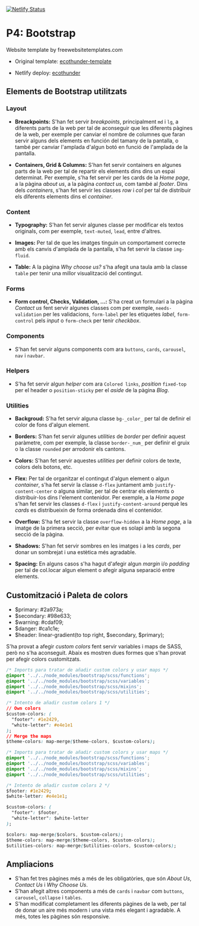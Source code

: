 [![Netlify Status](https://api.netlify.com/api/v1/badges/a474499e-4612-4a49-b8cb-1c9d27cf2f7e/deploy-status)](https://app.netlify.com/sites/relaxed-galileo-64e9d4/deploys)

# P4: Bootstrap

Website template by freewebsitetemplates.com

- Original template: [ecothunder-template](https://freewebsitetemplates.com/preview/ecologicalwebsitetemplate/index.html)

- Netlify deploy: [ecothunder](https://relaxed-galileo-64e9d4.netlify.app/)

## Elements de Bootstrap utilitzats

### Layout

- **Breackpoints:** S'han fet servir _breakpoints_, principalment `md` i `lg`, a diferents parts de la web per tal de aconseguir que les diferents pàgines de la web, per exemple per canviar el nombre de columnes que faran servir alguns dels elements en función del tamany de la pantalla, o també per canviar l'amplada d'algun botó en funció de l'amplada de la pantalla.

- **Containers, Grid & Columns:** S'han fet servir containers en algunes parts de la web per tal de repartir els elements dins dins un espai determinat. Per exemple, s'ha fet servir per les cards de la _Home page_, a la pàgina _about us_, a la pàgina _contact us_, com també al _footer_. Dins dels _containers_, s'han fet servir les classes _row_ i _col_ per tal de distribuir els diferents elements dins el _container_.

### Content

- **Typography:** S'han fet servir algunes classe per modificar els textos originals, com per exemple, `text-muted`, `lead`, entre d'altres.

- **Images:** Per tal de que les imatges tinguin un comportament correcte amb els canvis d'amplada de la pantalla, s'ha fet servir la classe `img-fluid`.

- **Table:** A la pàgina _Why choose us?_ s'ha afegit una taula amb la classe `table` per tenir una millor visualització del contingut.

### Forms

- **Form control, Checks, Validation, ...:** S'ha creat un formulari a la pàgina _Contact us_ fent servir algunes classes com per exemple, `needs-validation` per les validacions, `form-label` per les etiquetes _label_, `form-control` pels _input_ o `form-check` per tenir _checkbox_.

### Components

- S'han fet servir alguns components com ara `buttons`, `cards`, `carousel`, `nav` i `navbar`.

### Helpers

- S'ha fet servir algun _helper_ com ara `Colored links`, _position_ `fixed-top` per el header o `position-sticky` per el _aside_ de la pàgina _Blog_.

### Utilities

- **Backgroud:** S'ha fet servir alguna classe `bg-_color_` per tal de definir el color de fons d'algun element.

- **Borders:** S'han fet servir algunes _utilities_ de _border_ per definir aquest paràmetre, com per exemple, la classe `border-_num_` per definir el gruix o la classe `rounded` per arrodonir els cantons.

- **Colors:** S'han fet servir aquestes _utilities_ per definir colors de texte, colors dels botons, etc.

- **Flex:** Per tal de organitzar el contingut d'algun element o algun _container_, s'ha fet servir la classe `d-flex` juntament amb `justify-content-center` o alguna similar, per tal de centrar els elements o distribuir-los dins l'element contenidor. Per exemple, a la _Home page_ s'han fet servir les classes `d-flex` i `justify-content-around` perquè les _cards_ es distribueixin de forma ordenada dins el contenidor.

- **Overflow:** S'ha fet servir la classe `overflow-hidden` a la _Home page_, a la imatge de la primera secció, per evitar que es solapi amb la segona secció de la pàgina.

- **Shadows:** S'han fet servir sombres en les imatges i a les _cards_, per donar un sombrejat i una estètica més agradable.

- **Spacing:** En alguns casos s'ha hagut d'afegir algun _margin_ i/o _padding_ per tal de col.locar algun element o afegir alguna separació entre elements.

## Customització i Paleta de colors

- $primary: #2a973a;
- $secondary: #98e633;
- $warning: #cdaf09;
- $danger: #ca1c1e;
- $header: linear-gradient(to top right, $secondary, $primary);

S'ha provat a afegir _custom colors_ fent servir variables i maps de SASS, però no s'ha aconseguit. Abaix es mostren dues formes que s'han provat per afegir colors customitzats.

```CSS
/* Imports para tratar de añadir custom colors y usar maps */
@import '../../node_modules/bootstrap/scss/functions';
@import '../../node_modules/bootstrap/scss/variables';
@import '../../node_modules/bootstrap/scss/mixins';
@import '../../node_modules/bootstrap/scss/utilities';

/* Intento de añadir custom colors 1 */
// Own colors
$custom-colors: (
  "footer": #1e2429,
  "white-letter": #e4e1e1
);
// Merge the maps
$theme-colors: map-merge($theme-colors, $custom-colors);
```

```CSS
/* Imports para tratar de añadir custom colors y usar maps */
@import '../../node_modules/bootstrap/scss/functions';
@import '../../node_modules/bootstrap/scss/variables';
@import '../../node_modules/bootstrap/scss/mixins';
@import '../../node_modules/bootstrap/scss/utilities';

/* Intento de añadir custom colors 2 */
$footer: #1e2429;
$white-letter: #e4e1e1;

$custom-colors: (
  "footer": $footer,
  "white-letter": $white-letter
);

$colors: map-merge($colors, $custom-colors);
$theme-colors: map-merge($theme-colors, $custom-colors);
$utilities-colors: map-merge($utilities-colors, $custom-colors);
```

## Ampliacions

- S'han fet tres pàgines més a més de les obligatòries, que són _About Us_, _Contact Us_ i _Why Choose Us_.
- S'han afegit altres components a més de `cards` i `navbar` com `buttons`, `carousel`, `collapse` i `tables`.
- S'han modificat completament les diferents pàgines de la web, per tal de donar un aire més modern i una vista més elegant i agradable. A més, totes les pàgines són responsive.
